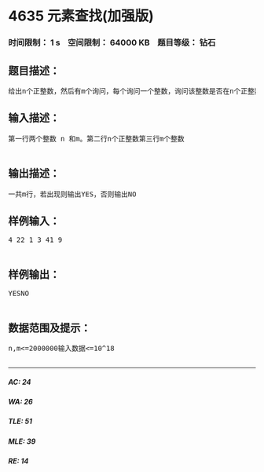 # 4635 元素查找(加强版)   
### 时间限制： 1 s&nbsp;&nbsp;&nbsp;&nbsp;空间限制： 64000 KB&nbsp;&nbsp;&nbsp;&nbsp;题目等级： 钻石  
## 题目描述：  

<pre>
给出n个正整数，然后有m个询问，每个询问一个整数，询问该整数是否在n个正整数中出现过。
</pre>
  
  
## 输入描述：  

<pre>
第一行两个整数 n 和m。第二行n个正整数第三行m个整数  

</pre>
  
  
## 输出描述：  

<pre>
一共m行，若出现则输出YES，否则输出NO
</pre>
  
  
## 样例输入：  

<pre>
4 22 1 3 41 9  

</pre>
  
  
## 样例输出：  

<pre>
YESNO  

</pre>
  
  
## 数据范围及提示：  

<pre>
n,m<=2000000输入数据<=10^18  

</pre>
  
  
***  

##### AC: 24  
##### WA: 26  
##### TLE: 51  
##### MLE: 39  
##### RE: 14  
